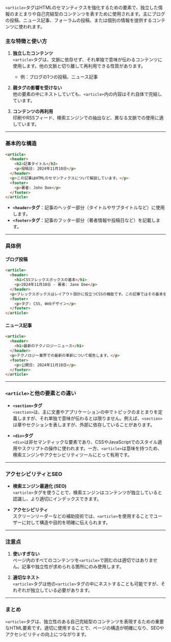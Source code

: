 `<article>`タグはHTMLのセマンティクスを強化するための要素で、独立した情報のまとまりや自己完結型のコンテンツを表すために使用されます。主にブログの投稿、ニュース記事、フォーラムの投稿、または個別の情報を提供するコンテンツに使われます。

### 主な特徴と使い方

1. **独立したコンテンツ**  
   `<article>`タグは、文脈に依存せず、それ単独で意味が伝わるコンテンツに使用します。他の文脈と切り離して再利用できる性質があります。
   - 例：ブログの1つの投稿、ニュース記事

2. **親タグの影響を受けない**  
   他の要素の中にネストしていても、`<article>`内の内容はそれ自体で完結しています。

3. **コンテンツの再利用**  
   印刷やRSSフィード、検索エンジンでの抽出など、異なる文脈での使用に適しています。

---

### 基本的な構造

```html
<article>
  <header>
    <h2>記事タイトル</h2>
    <p>投稿日: 2024年11月10日</p>
  </header>
  <p>この記事はHTMLのセマンティクスについて解説しています。</p>
  <footer>
    <p>著者: John Doe</p>
  </footer>
</article>
```

- **`<header>`タグ**：記事のヘッダー部分（タイトルやサブタイトルなど）に使用します。
- **`<footer>`タグ**：記事のフッター部分（著者情報や投稿日など）を記載します。

---

### 具体例

#### ブログ投稿
```html
<article>
  <header>
    <h1>CSSフレックスボックスの基本</h1>
    <p>2024年11月10日 - 著者: Jane Doe</p>
  </header>
  <p>フレックスボックスはレイアウト設計に役立つCSSの機能です。この記事ではその基本を学びます。</p>
  <footer>
    <p>タグ: CSS, Webデザイン</p>
  </footer>
</article>
```

#### ニュース記事
```html
<article>
  <header>
    <h1>最新のテクノロジーニュース</h1>
  </header>
  <p>テクノロジー業界での最新の革新について報告します。</p>
  <footer>
    <p>公開日: 2024年11月10日</p>
  </footer>
</article>
```

---

### `<article>`と他の要素との違い

- **`<section>`タグ**  
  `<section>`は、主に文書やアプリケーションの中でトピックのまとまりを定義しますが、それ単独で意味が伝わるとは限りません。例えば、`<section>`は章やセクションを表しますが、外部に依存していることがあります。

- **`<div>`タグ**  
  `<div>`は非セマンティックな要素であり、CSSやJavaScriptでのスタイル適用やスクリプトの操作に使われます。一方、`<article>`は意味を持つため、検索エンジンやアクセシビリティツールにとって有用です。

---

### アクセシビリティとSEO

- **検索エンジン最適化 (SEO)**  
  `<article>`タグを使うことで、検索エンジンはコンテンツが独立していると認識し、より適切にインデックスできます。

- **アクセシビリティ**  
  スクリーンリーダーなどの補助技術では、`<article>`を使用することでユーザーに対して構造や目的を明確に伝えられます。

---

### 注意点
1. **使いすぎない**  
   ページ内のすべてのコンテンツを`<article>`で囲むのは適切ではありません。記事や独立性が求められる箇所にのみ使用します。

2. **適切なネスト**  
   `<article>`タグは他の`<article>`タグの中にネストすることも可能ですが、それぞれが独立している必要があります。

---

### まとめ
`<article>`タグは、独立性のある自己完結型のコンテンツを表現するための重要なHTML要素です。適切に使用することで、ページの構造が明確になり、SEOやアクセシビリティの向上につながります。
